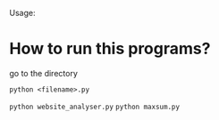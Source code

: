 Usage:

# How to run this programs?

go to the directory 

`python <filename>.py`

`python website_analyser.py`
`python maxsum.py`
